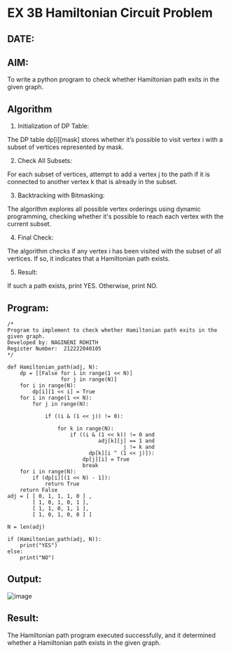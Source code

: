 # EX 3B Hamiltonian Circuit Problem
## DATE:
## AIM:
To write a python program to check whether Hamiltonian path exits in the given graph.

## Algorithm
1. Initialization of DP Table:

The DP table dp[i][mask] stores whether it’s possible to visit vertex i with a subset of vertices represented by mask.

2. Check All Subsets:

For each subset of vertices, attempt to add a vertex j to the path if it is connected to another vertex k that is already in the subset.

3. Backtracking with Bitmasking:

The algorithm explores all possible vertex orderings using dynamic programming, checking whether it's possible to reach each vertex with the current subset.

4. Final Check:

The algorithm checks if any vertex i has been visited with the subset of all vertices. If so, it indicates that a Hamiltonian path exists.

5. Result:

If such a path exists, print YES. Otherwise, print NO.
## Program:
```
/*
Program to implement to check whether Hamiltonian path exits in the given graph.
Developed by: NAGINENI ROHITH
Register Number:  212222040105
*/
```
```
def Hamiltonian_path(adj, N):
    dp = [[False for i in range(1 << N)]
                 for j in range(N)]
    for i in range(N):
        dp[i][1 << i] = True
    for i in range(1 << N):
        for j in range(N):
 
            if ((i & (1 << j)) != 0):
 
                for k in range(N):
                    if ((i & (1 << k)) != 0 and
                             adj[k][j] == 1 and
                                     j != k and
                          dp[k][i ^ (1 << j)]):
                        dp[j][i] = True
                        break
    for i in range(N):
        if (dp[i][(1 << N) - 1]):
            return True
    return False
adj = [ [ 0, 1, 1, 1, 0 ] ,
        [ 1, 0, 1, 0, 1 ],
        [ 1, 1, 0, 1, 1 ],
        [ 1, 0, 1, 0, 0 ] ]
 
N = len(adj)
 
if (Hamiltonian_path(adj, N)):
    print("YES")
else:
    print("NO")
```
## Output:
![image](https://github.com/user-attachments/assets/68aabc7f-c079-4b8b-91a3-6c7ff6c9afda)

## Result:
The Hamiltonian path program executed successfully, and it determined whether a Hamiltonian path exists in the given graph.
